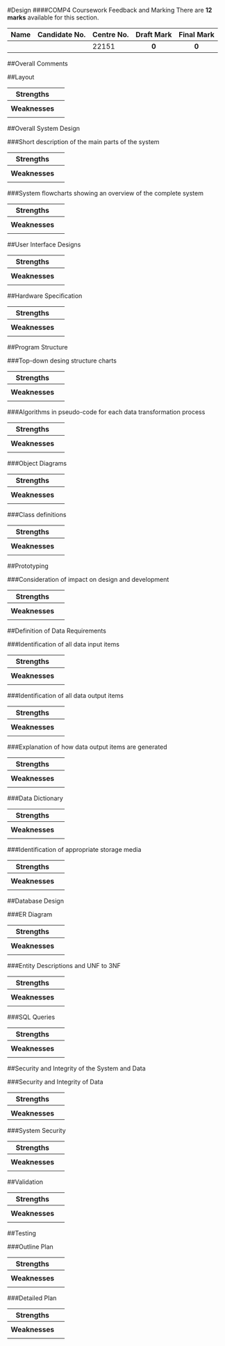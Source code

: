 #Design
####COMP4 Coursework Feedback and Marking
There are **12 marks** available for this section.

|Name|Candidate No.|Centre No.|Draft Mark|Final Mark|
|-|-|-|:-:|:-:|
| | |22151|**0**|**0**|

##Overall Comments

##Layout

|**Strengths**||
|-|-|
|| |
|**Weaknesses**||
|| |

##Overall System Design

###Short description of the main parts of the system

|**Strengths**||
|-|-|
|| |
|**Weaknesses**||
|| |

###System flowcharts showing an overview of the complete system

|**Strengths**||
|-|-|
|| |
|**Weaknesses**||
|| |

##User Interface Designs

|**Strengths**||
|-|-|
|| |
|**Weaknesses**||
|| |

##Hardware Specification

|**Strengths**||
|-|-|
|| |
|**Weaknesses**||
|| |

##Program Structure

###Top-down desing structure charts

|**Strengths**||
|-|-|
|| |
|**Weaknesses**||
|| |

###Algorithms in pseudo-code for each data transformation process

|**Strengths**||
|-|-|
|| |
|**Weaknesses**||
|| |

###Object Diagrams

|**Strengths**||
|-|-|
|| |
|**Weaknesses**||
|| |

###Class definitions

|**Strengths**||
|-|-|
|| |
|**Weaknesses**||
|| |

##Prototyping

###Consideration of impact on design and development

|**Strengths**||
|-|-|
|| |
|**Weaknesses**||
|| |

##Definition of Data Requirements

###Identification of all data input items

|**Strengths**||
|-|-|
|| |
|**Weaknesses**||
|| |

###Identification of all data output items

|**Strengths**||
|-|-|
|| |
|**Weaknesses**||
|| |

###Explanation of how data output items are generated

|**Strengths**||
|-|-|
|| |
|**Weaknesses**||
|| |

###Data Dictionary

|**Strengths**||
|-|-|
|| |
|**Weaknesses**||
|| |

###Identification of appropriate storage media

|**Strengths**||
|-|-|
|| |
|**Weaknesses**||
|| |

##Database Design

###ER Diagram

|**Strengths**||
|-|-|
|| |
|**Weaknesses**||
|| |

###Entity Descriptions and UNF to 3NF

|**Strengths**||
|-|-|
|| |
|**Weaknesses**||
|| |

###SQL Queries

|**Strengths**||
|-|-|
|| |
|**Weaknesses**||
|| |

##Security and Integrity of the System and Data

###Security and Integrity of Data

|**Strengths**||
|-|-|
|| |
|**Weaknesses**||

###System Security

|**Strengths**||
|-|-|
|| |
|**Weaknesses**||
|| |

##Validation

|**Strengths**||
|-|-|
|| |
|**Weaknesses**||
|| |

##Testing

###Outline Plan

|**Strengths**||
|-|-|
|| |
|**Weaknesses**||
|| |

###Detailed Plan

|**Strengths**||
|-|-|
|| |
|**Weaknesses**||
|| |